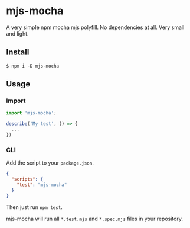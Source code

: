 # mjs-mocha
A very simple npm mocha mjs polyfill. No dependencies at all. Very small and light.

## Install
```shell
$ npm i -D mjs-mocha
```

## Usage
### Import

```js
import 'mjs-mocha';

describe('My test', () => {
  ...
})
```

### CLI
Add the script to your `package.json`.

```json
{
  "scripts": {
    "test": "mjs-mocha"
  }
}
```

Then just run `npm test`.

mjs-mocha will run all `*.test.mjs` and `*.spec.mjs` files in your repository.
